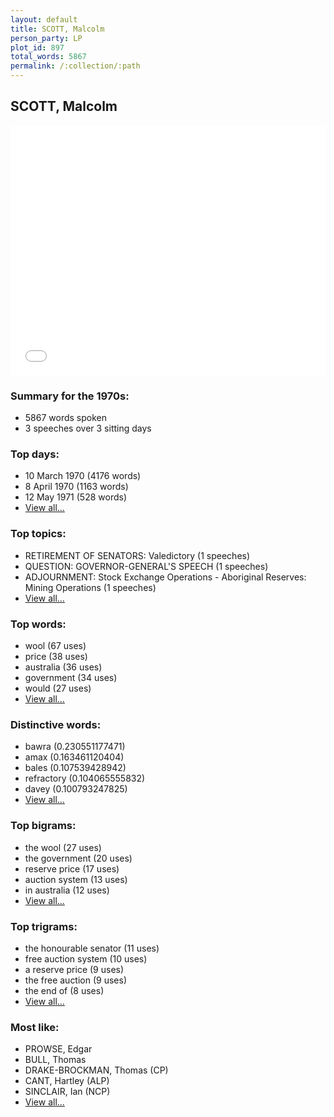 ```yaml
---
layout: default
title: SCOTT, Malcolm
person_party: LP
plot_id: 897
total_words: 5867
permalink: /:collection/:path
---
```


## SCOTT, Malcolm

<iframe width="100%" height="400" frameborder="0" scrolling="no" src="//plot.ly/~wragge/897.embed"></iframe>


### Summary for the 1970s:

* 5867 words spoken
* 3 speeches over 3 sitting days


### Top days:

* 10 March 1970 (4176 words)
* 8 April 1970 (1163 words)
* 12 May 1971 (528 words)
* [View all...](days/)


### Top topics:

* RETIREMENT OF SENATORS: Valedictory (1 speeches)
* QUESTION: GOVERNOR-GENERAL'S SPEECH (1 speeches)
* ADJOURNMENT: Stock Exchange Operations - Aboriginal Reserves: Mining Operations (1 speeches)
* [View all...](topics/)


### Top words:

* wool (67 uses)
* price (38 uses)
* australia (36 uses)
* government (34 uses)
* would (27 uses)
* [View all...](words/)


### Distinctive words:

* bawra (0.230551177471)
* amax (0.163461120404)
* bales (0.107539428942)
* refractory (0.104065555832)
* davey (0.100793247825)
* [View all...](sig_words/)


### Top bigrams:

* the wool (27 uses)
* the government (20 uses)
* reserve price (17 uses)
* auction system (13 uses)
* in australia (12 uses)
* [View all...](bigrams/)


### Top trigrams:

* the honourable senator (11 uses)
* free auction system (10 uses)
* a reserve price (9 uses)
* the free auction (9 uses)
* the end of (8 uses)
* [View all...](trigrams/)


### Most like:

* PROWSE, Edgar 
* BULL, Thomas 
* DRAKE-BROCKMAN, Thomas (CP)
* CANT, Hartley (ALP)
* SINCLAIR, Ian (NCP)
* [View all...](similarities/)
